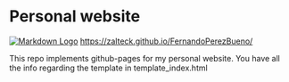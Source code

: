 # Personal website

[![Markdown Logo](https://www.markdownlang.com/markdown-logo.png)](https://raw.githubusercontent.com/zalteck/FernandoPerezBueno/refs/heads/main/vendor/favicon-32x32.png) https://zalteck.github.io/FernandoPerezBueno/

This repo implements github-pages for my personal website. You have all the info regarding the template in template_index.html

